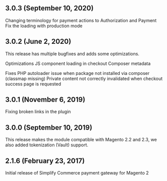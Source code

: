 ## 3.0.3 (September 10, 2020)
Changing terminology for payment actions to Authorization and Payment
Fix the loading with production mode

## 3.0.2 (June 2, 2020)
This release has multiple bugfixes and adds some optimizations.

Optimizations
JS component loading in checkout
Composer metadata

Fixes
PHP autoloader issue when package not installed via composer (classmap missing)
Private content not correctly invalidated when checkout success page is requested

## 3.0.1 (November 6, 2019)
Fixing broken links in the plugin

## 3.0.0 (September 10, 2019)
This release makes the module compatible with Magento 2.2 and 2.3, we also added tokenization (Vault) support.

## 2.1.6 (February 23, 2017)
Initial release of Simplify Commerce payment gateway for Magento 2


